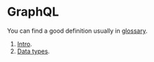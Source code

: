 # GraphQL

You can find a good definition usually in [glossary](./glossary.md).

1. [Intro](./intro.md).
2. [Data types](./data-types.md).
